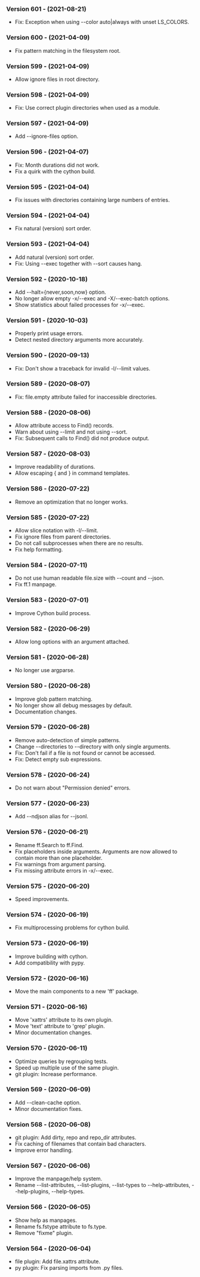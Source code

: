 ### Version 601 - (2021-08-21)

- Fix: Exception when using --color auto|always with unset LS_COLORS.

### Version 600 - (2021-04-09)

- Fix pattern matching in the filesystem root.

### Version 599 - (2021-04-09)

- Allow ignore files in root directory.

### Version 598 - (2021-04-09)

- Fix: Use correct plugin directories when used as a module.

### Version 597 - (2021-04-09)

- Add --ignore-files option.

### Version 596 - (2021-04-07)

- Fix: Month durations did not work.
- Fix a quirk with the cython build.

### Version 595 - (2021-04-04)

- Fix issues with directories containing large numbers of entries.

### Version 594 - (2021-04-04)

- Fix natural (version) sort order.

### Version 593 - (2021-04-04)

- Add natural (version) sort order.
- Fix: Using --exec together with --sort causes hang.

### Version 592 - (2020-10-18)

- Add --halt={never,soon,now} option.
- No longer allow empty -x/--exec and -X/--exec-batch options.
- Show statistics about failed processes for -x/--exec.

### Version 591 - (2020-10-03)

- Properly print usage errors.
- Detect nested directory arguments more accurately.

### Version 590 - (2020-09-13)

- Fix: Don't show a traceback for invalid -l/--limit values.

### Version 589 - (2020-08-07)

- Fix: file.empty attribute failed for inaccessible directories.

### Version 588 - (2020-08-06)

- Allow attribute access to Find() records.
- Warn about using --limit and not using --sort.
- Fix: Subsequent calls to Find() did not produce output.

### Version 587 - (2020-08-03)

- Improve readability of durations.
- Allow escaping { and } in command templates.

### Version 586 - (2020-07-22)

- Remove an optimization that no longer works.

### Version 585 - (2020-07-22)

- Allow slice notation with -l/--limit.
- Fix ignore files from parent directories.
- Do not call subprocesses when there are no results.
- Fix help formatting.

### Version 584 - (2020-07-11)

- Do not use human readable file.size with --count and --json.
- Fix ff.1 manpage.

### Version 583 - (2020-07-01)

- Improve Cython build process.

### Version 582 - (2020-06-29)

- Allow long options with an argument attached.

### Version 581 - (2020-06-28)

- No longer use argparse.

### Version 580 - (2020-06-28)

- Improve glob pattern matching.
- No longer show all debug messages by default.
- Documentation changes.

### Version 579 - (2020-06-28)

- Remove auto-detection of simple patterns.
- Change --directories to --directory with only single arguments.
- Fix: Don't fail if a file is not found or cannot be accessed.
- Fix: Detect empty sub expressions.

### Version 578 - (2020-06-24)

- Do not warn about "Permission denied" errors.

### Version 577 - (2020-06-23)

- Add --ndjson alias for --jsonl.

### Version 576 - (2020-06-21)

- Rename ff.Search to ff.Find.
- Fix placeholders inside arguments. Arguments are now allowed to contain more
  than one placeholder.
- Fix warnings from argument parsing.
- Fix missing attribute errors in -x/--exec.

### Version 575 - (2020-06-20)

- Speed improvements.

### Version 574 - (2020-06-19)

- Fix multiprocessing problems for cython build.

### Version 573 - (2020-06-19)

- Improve building with cython.
- Add compatibility with pypy.

### Version 572 - (2020-06-16)

- Move the main components to a new 'ff' package.

### Version 571 - (2020-06-16)

- Move 'xattrs' attribute to its own plugin.
- Move 'text' attribute to 'grep' plugin.
- Minor documentation changes.

### Version 570 - (2020-06-11)

- Optimize queries by regrouping tests.
- Speed up multiple use of the same plugin.
- git plugin: Increase performance.

### Version 569 - (2020-06-09)

- Add --clean-cache option.
- Minor documentation fixes.

### Version 568 - (2020-06-08)

- git plugin: Add dirty, repo and repo_dir attributes.
- Fix caching of filenames that contain bad characters.
- Improve error handling.

### Version 567 - (2020-06-06)

- Improve the manpage/help system.
- Rename --list-attributes, --list-plugins, --list-types to
  --help-attributes, --help-plugins, --help-types.

### Version 566 - (2020-06-05)

- Show help as manpages.
- Rename fs.fstype attribute to fs.type.
- Remove "fixme" plugin.

### Version 564 - (2020-06-04)

- file plugin: Add file.xattrs attribute.
- py plugin: Fix parsing imports from .py files.

